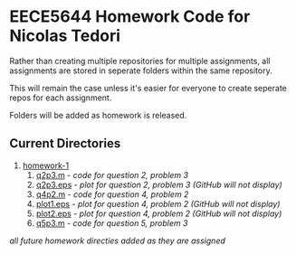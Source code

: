 # EECE5644 Homework Code for Nicolas Tedori
Rather than creating multiple repositories for multiple assignments, all assignments are stored in seperate folders within the same repository.

This will remain the case unless it's easier for everyone to create seperate repos for each assignment.

Folders will be added as homework is released.

## Current Directories
1. [homework-1](homework-1)
	1. [q2p3.m](q2p3.m) - _code for question 2, problem 3_  
	2. [q2p3.eps](q2p3.eps) - _plot for question 2, problem 3 (GitHub will not display)_  
	3. [q4p2.m](q4p2.m) - _code for question 4, problem 2_  
	4. [plot1.eps](plot1.eps) - _plot for question 4, problem 2 (GitHub will not display)_  
	5. [plot2.eps](plot2.eps) - _plot for question 4, problem 2 (GitHub will not display)_ 
	6. [q5p3.m](q5p3.m) - _code for question 5, problem 3_  

_all future homework directies added as they are assigned_
